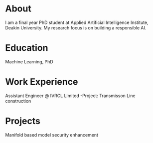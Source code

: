 # About
I am a final year PhD student at Applied Artificial Intelligence Institute, Deakin University. My research focus is on building a responsible AI. 

# Education
Machine Learning, PhD

# Work Experience
Assistant Engineer @ IVRCL Limited
-Project: Transmisson Line construction

# Projects
Manifold based model security enhancement

